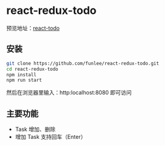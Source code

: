react-redux-todo
===============
预览地址：[react-todo](http://show.funlee.cn/react-todo/index.html "react-todo")

安装
----
```bash
git clone https://github.com/funlee/react-redux-todo.git
cd react-redux-todo
npm install
npm run start
```
然后在浏览器里输入：http:localhost:8080 即可访问

主要功能
-------
* Task 增加、删除
* 增加 Task 支持回车（Enter）
